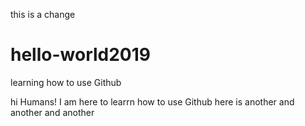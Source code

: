 
this is a change
# hello-world2019
learning how to use Github

hi Humans!
I am here to learrn how to use Github
here is another and another and another
